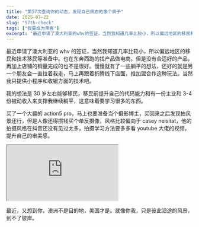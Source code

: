 ```yaml
---
title: "第57次查询你的动态，发现自己病态的像个疯子"
date: 2025-07-22
slug: "57th-check"
tags: ["我要成为黑客"]
excerpt: "最近申请了澳大利亚的whv的签证，当然我知道几率比较小，所以偏远地区的移民和技术移民等准备中。也在东奔西跑的找产品做电商，但是没有合适好的产品，再加上店铺的销量完成的也不是很好。慢慢就有了一些躺平的想法，还好的就是另一个朋友会一直拉着我走，马上再跟着折腾线下店面，推加盟合作这种玩法。当然我只提供小程序和收银方面的技术吧"
---
```


最近申请了澳大利亚的 whv 的签证，当然我知道几率比较小，所以偏远地区的移民和技术移民等准备中。也在东奔西跑的找产品做电商，但是没有合适好的产品，再加上店铺的销量完成的也不是很好。慢慢就有了一些躺平的想法，还好的就是另一个朋友会一直拉着我走，马上再跟着折腾线下店面，推加盟合作这种玩法。当然我只提供小程序和收银方面的技术吧。

我的想法是 30 岁左右能够移民，移民前提升自己的代码能力和有一份主业和 3-4 份被动收入来支撑我继续躺平，这意味着要学习很多的东西。

买了一个大疆的 action5 pro，马上也要准备当个摄影博主，买回来之后发现拍风景还行，但是人像还得攒钱买个单反摄像，风格比较偏向于 casey neisitat，他的拍摄风格在抖音还没有见过太多，拍摄学习方法要多多看 youtube 大佬的视频，提升自己的审美感。

<div class="video-container">
  <iframe src="https://www.youtube.com/embed/buIevUkvZaA" title="YouTube video player" allow="accelerometer; autoplay; clipboard-write; encrypted-media; gyroscope; picture-in-picture" allowfullscreen></iframe>
</div>

最近，又想到你，澳洲不是目的地，美国才是。就像你我，只是彼此沿途的风景，到不了彼岸。 